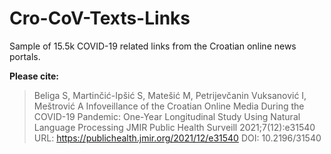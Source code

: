 # Cro-CoV-Texts-Links
Sample of 15.5k COVID-19 related links from the Croatian online news portals.

**Please cite:**
> Beliga S, Martinčić-Ipšić S, Matešić M, Petrijevčanin Vuksanović I, Meštrović A
Infoveillance of the Croatian Online Media During the COVID-19 Pandemic: One-Year Longitudinal Study Using Natural Language Processing
JMIR Public Health Surveill 2021;7(12):e31540
URL: https://publichealth.jmir.org/2021/12/e31540
DOI: 10.2196/31540
